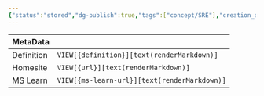 ```yaml
---
{"status":"stored","dg-publish":true,"tags":["concept/SRE"],"creation_date":"2024-05-09 22:08","definition":"undefined","ms-learn-url":"undefined","url":"undefined","aliases":["TDD"],"permalink":"/concepts/test-driven-development/","dgPassFrontmatter":true}
---
```



| MetaData   |                                              |
| ---------- | -------------------------------------------- |
| Definition | `VIEW[{definition}][text(renderMarkdown)]`   |
| Homesite   | `VIEW[{url}][text(renderMarkdown)]`          |
| MS Learn   | `VIEW[{ms-learn-url}][text(renderMarkdown)]` |

